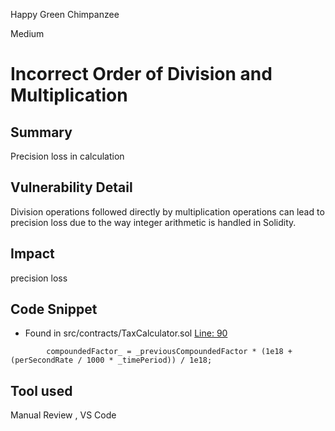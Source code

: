 Happy Green Chimpanzee

Medium

# Incorrect Order of Division and Multiplication

## Summary
Precision loss in calculation 

## Vulnerability Detail
Division operations followed directly by multiplication operations can lead to precision loss due to the way integer arithmetic is handled in Solidity.

## Impact
precision loss 

## Code Snippet
- Found in src/contracts/TaxCalculator.sol [Line: 90](https://github.com/sherlock-audit/2024-08-flayer/blob/main/flayer/src/contracts/TaxCalculator.sol#L90)

```solidity
        compoundedFactor_ = _previousCompoundedFactor * (1e18 + (perSecondRate / 1000 * _timePeriod)) / 1e18;
```
## Tool used
Manual Review , VS Code










